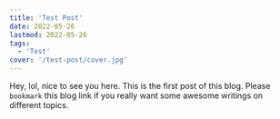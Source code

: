 ```yaml
---
title: 'Test Post'
date: 2022-05-26
lastmod: 2022-05-26
tags:
  - 'Test'
cover: '/test-post/cover.jpg'
---
```

Hey, lol, nice to see you here. This is the first post of this blog. Please `bookmark` this blog link if you really want some awesome writings on different topics.